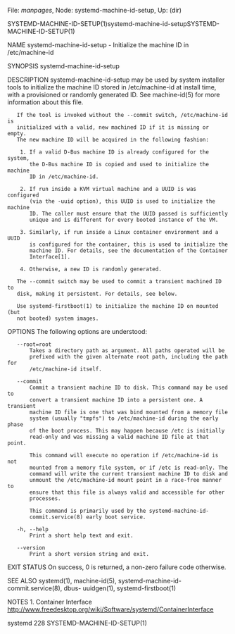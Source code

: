 File: *manpages*,  Node: systemd-machine-id-setup,  Up: (dir)

SYSTEMD-MACHINE-ID-SETUP(1)systemd-machine-id-setupSYSTEMD-MACHINE-ID-SETUP(1)



NAME
       systemd-machine-id-setup - Initialize the machine ID in /etc/machine-id

SYNOPSIS
       systemd-machine-id-setup

DESCRIPTION
       systemd-machine-id-setup may be used by system installer tools to
       initialize the machine ID stored in /etc/machine-id at install time,
       with a provisioned or randomly generated ID. See machine-id(5) for more
       information about this file.

       If the tool is invoked without the --commit switch, /etc/machine-id is
       initialized with a valid, new machined ID if it is missing or empty.
       The new machine ID will be acquired in the following fashion:

        1. If a valid D-Bus machine ID is already configured for the system,
           the D-Bus machine ID is copied and used to initialize the machine
           ID in /etc/machine-id.

        2. If run inside a KVM virtual machine and a UUID is was configured
           (via the -uuid option), this UUID is used to initialize the machine
           ID. The caller must ensure that the UUID passed is sufficiently
           unique and is different for every booted instance of the VM.

        3. Similarly, if run inside a Linux container environment and a UUID
           is configured for the container, this is used to initialize the
           machine ID. For details, see the documentation of the Container
           Interface[1].

        4. Otherwise, a new ID is randomly generated.

       The --commit switch may be used to commit a transient machined ID to
       disk, making it persistent. For details, see below.

       Use systemd-firstboot(1) to initialize the machine ID on mounted (but
       not booted) system images.

OPTIONS
       The following options are understood:

       --root=root
           Takes a directory path as argument. All paths operated will be
           prefixed with the given alternate root path, including the path for
           /etc/machine-id itself.

       --commit
           Commit a transient machine ID to disk. This command may be used to
           convert a transient machine ID into a persistent one. A transient
           machine ID file is one that was bind mounted from a memory file
           system (usually "tmpfs") to /etc/machine-id during the early phase
           of the boot process. This may happen because /etc is initially
           read-only and was missing a valid machine ID file at that point.

           This command will execute no operation if /etc/machine-id is not
           mounted from a memory file system, or if /etc is read-only. The
           command will write the current transient machine ID to disk and
           unmount the /etc/machine-id mount point in a race-free manner to
           ensure that this file is always valid and accessible for other
           processes.

           This command is primarily used by the systemd-machine-id-
           commit.service(8) early boot service.

       -h, --help
           Print a short help text and exit.

       --version
           Print a short version string and exit.

EXIT STATUS
       On success, 0 is returned, a non-zero failure code otherwise.

SEE ALSO
       systemd(1), machine-id(5), systemd-machine-id-commit.service(8), dbus-
       uuidgen(1), systemd-firstboot(1)

NOTES
        1. Container Interface
           http://www.freedesktop.org/wiki/Software/systemd/ContainerInterface



systemd 228                                        SYSTEMD-MACHINE-ID-SETUP(1)
